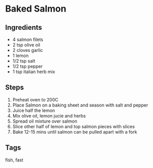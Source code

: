 # Baked Salmon

## Ingredients

* 4 salmon filets
* 2 tsp olive oil
* 2 cloves garlic
* 1 lemon
* 1/2 tsp salt
* 1/2 tsp pepper
* 1 tsp italian herb mix 

## Steps

1. Preheat oven to 200C  
2. Place Salmon on a baking sheet and season with salt and pepper
3. Juice half the lemon
4. Mix olive oil, lemon jucie and herbs
5. Spread oil mixture over salmon
6. Slice other half of lemon and top salmon pieces with slices
7. Bake 12-15 mins until salmon can be pulled apart with a fork

## Tags
fish, fast

